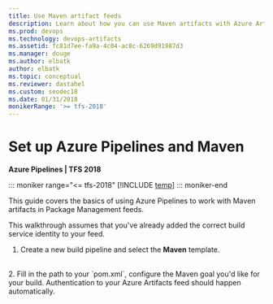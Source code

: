 ```yaml
---
title: Use Maven artifact feeds
description: Learn about how you can use Maven artifacts with Azure Artifacts or Team Foundation Server (TFS).
ms.prod: devops
ms.technology: devops-artifacts
ms.assetid: fc81d7ee-fa9a-4c04-ac8c-6269d91987d3
ms.manager: douge
ms.author: elbatk
author: elbatk
ms.topic: conceptual
ms.reviewer: dastahel
ms.custom: seodec18
ms.date: 01/31/2018
monikerRange: '>= tfs-2018'
---
```

 
# Set up Azure Pipelines and Maven

**Azure Pipelines | TFS 2018**

::: moniker range="<= tfs-2018"
[!INCLUDE [temp](../_shared/concept-rename-note.md)]
::: moniker-end

This guide covers the basics of using Azure Pipelines to work with Maven artifacts in Package Management feeds.
 
This walkthrough assumes that you've already added the correct build service identity to your feed.

1. Create a new build pipeline and select the **Maven** template.
<br>
2. Fill in the path to your `pom.xml`, configure the Maven goal you'd like for your build. Authentication to your Azure Artifacts feed should happen automatically.
<br>
